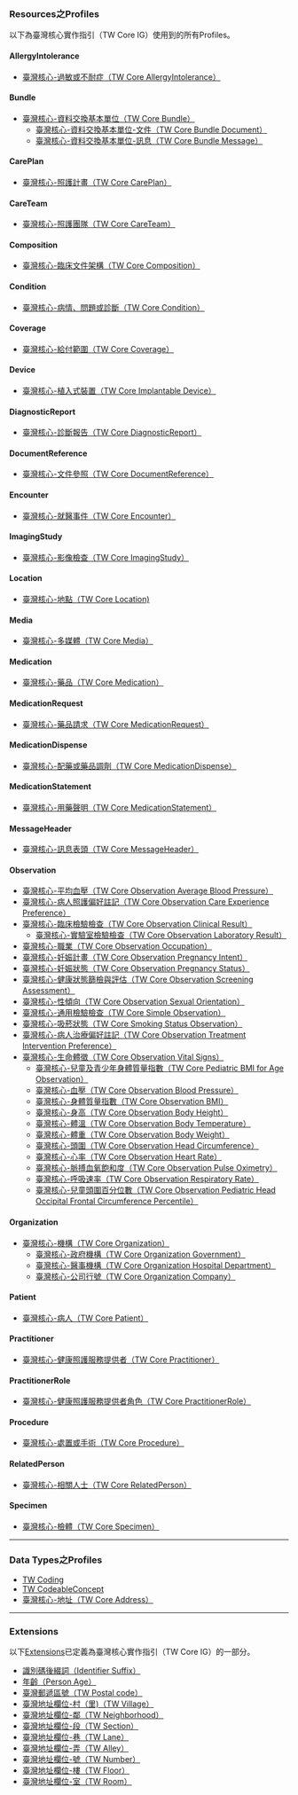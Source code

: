 ### Resources之Profiles
以下為臺灣核心實作指引（TW Core IG）使用到的所有Profiles。

#### AllergyIntolerance
- [臺灣核心-過敏或不耐症（TW Core AllergyIntolerance）](StructureDefinition-AllergyIntolerance-twcore.html) 

#### Bundle
- [臺灣核心-資料交換基本單位（TW Core Bundle）](StructureDefinition-Bundle-twcore.html) 
  - [臺灣核心-資料交換基本單位-文件（TW Core Bundle Document）](StructureDefinition-Bundle-document-twcore.html) 
  - [臺灣核心-資料交換基本單位-訊息（TW Core Bundle Message）](StructureDefinition-Bundle-message-twcore.html) 

#### CarePlan
- [<span class="bg-success">臺灣核心-照護計畫（TW Core CarePlan）</span>](StructureDefinition-CarePlan-twcore.html) 

#### CareTeam
- [<span class="bg-success">臺灣核心-照護團隊（TW Core CareTeam）</span>](StructureDefinition-CareTeam-twcore.html) 

#### Composition
- [臺灣核心-臨床文件架構（TW Core Composition）](StructureDefinition-Composition-twcore.html) 

#### Condition
- [臺灣核心-病情、問題或診斷（TW Core Condition）](StructureDefinition-Condition-twcore.html) 

#### Coverage
- [<span class="bg-success">臺灣核心-給付範圍（TW Core Coverage）</span>](StructureDefinition-Coverage-twcore.html) 

#### Device
- [<span class="bg-success">臺灣核心-植入式裝置（TW Core Implantable Device）</span>](StructureDefinition-Device-twcore.html) 

#### DiagnosticReport
- [臺灣核心-診斷報告（TW Core DiagnosticReport）](StructureDefinition-DiagnosticReport-twcore.html) 

#### DocumentReference
- [臺灣核心-文件參照（TW Core DocumentReference）](StructureDefinition-DocumentReference-twcore.html) 

#### Encounter
- [臺灣核心-就醫事件（TW Core Encounter）](StructureDefinition-Encounter-twcore.html) 

<!-- #### Goal
- [<span class="bg-success">臺灣核心-目標（TW Core Goal）</span>](StructureDefinition-Goal-twcore.html) -->

#### ImagingStudy
- [臺灣核心-影像檢查（TW Core ImagingStudy）](StructureDefinition-ImagingStudy-twcore.html) 

<!-- #### Immunization
- [<span class="bg-success">臺灣核心-疫苗接種（TW Core Immunization）</span>](StructureDefinition-Immunization-twcore.html) -->


#### Location
- [臺灣核心-地點（TW Core Location) ](StructureDefinition-Location-twcore.html) 

#### Media
- [臺灣核心-多媒體（TW Core Media）](StructureDefinition-Media-twcore.html) 

#### Medication
- [臺灣核心-藥品（TW Core Medication）](StructureDefinition-Medication-twcore.html) 

#### MedicationRequest
- [臺灣核心-藥品請求（TW Core MedicationRequest）](StructureDefinition-MedicationRequest-twcore.html) 

#### MedicationDispense
- [臺灣核心-配藥或藥品調劑（TW Core MedicationDispense）](StructureDefinition-MedicationDispense-twcore.html) 

#### MedicationStatement
- [臺灣核心-用藥聲明（TW Core  MedicationStatement）](StructureDefinition-MedicationStatement-twcore.html) 

#### MessageHeader
- [臺灣核心-訊息表頭（TW Core MessageHeader）](StructureDefinition-MessageHeader-twcore.html) 

#### Observation
- [<span class="bg-success">臺灣核心-平均血壓（TW Core Observation Average Blood Pressure）</span>](StructureDefinition-Observation-averageBloodPressure-twcore.html) 
- [<span class="bg-success">臺灣核心-病人照護偏好註記（TW Core Observation Care Experience Preference）</span>](StructureDefinition-Observation-careExperiencePreference-twcore.html) 
- [<span class="bg-success">臺灣核心-臨床檢驗檢查（TW Core Observation Clinical Result）</span>](StructureDefinition-Observation-clinical-result-twcore.html) 
  - [臺灣核心-實驗室檢驗檢查（TW Core Observation Laboratory Result）](StructureDefinition-Observation-laboratoryResult-twcore.html) 
- [<span class="bg-success">臺灣核心-職業（TW Core Observation Occupation）</span>](StructureDefinition-Observation-occupation-twcore.html) 
- [<span class="bg-success">臺灣核心-妊娠計畫（TW Core Observation Pregnancy Intent）</span>](StructureDefinition-Observation-pregnancy-intent-twcore.html) 
- [<span class="bg-success">臺灣核心-妊娠狀態（TW Core Observation Pregnancy Status）</span>](StructureDefinition-Observation-pregnancy-status-twcore.html) 
- [<span class="bg-success">臺灣核心-健康狀態篩檢與評估（TW Core Observation Screening Assessment）</span>](StructureDefinition-Observation-screening-assessment-twcore.html) 
- [<span class="bg-success">臺灣核心-性傾向（TW Core Observation Sexual Orientation）</span>](StructureDefinition-Observation-sexual-orientation-twcore.html) 
- [<span class="bg-success">臺灣核心-通用檢驗檢查（TW Core Simple Observation）</span>](StructureDefinition-Observation-simple-twcore.html) 
- [<span class="bg-success">臺灣核心-吸菸狀態（TW Core Smoking Status Observation）</span>](StructureDefinition-Observation-smoking-status-twcore.html) 
- [<span class="bg-success">臺灣核心-病人治療偏好註記（TW Core Observation Treatment Intervention Preference）</span>](StructureDefinition-Observation-treatment-intervention-preference-twcore.html) 
- [臺灣核心-生命體徵（TW Core Observation Vital Signs）](StructureDefinition-Observation-vitalSigns-twcore.html) 
  - [<span class="bg-success">臺灣核心-兒童及青少年身體質量指數（TW Core Pediatric BMI for Age Observation）</span>](StructureDefinition-Observation-pediatric-bmi-age-twcore.html) 
  - [臺灣核心-血壓（TW Core Observation Blood Pressure）](StructureDefinition-Observation-bloodPressure-twcore.html) 
  - [臺灣核心-身體質量指數（TW Core Observation BMI）](StructureDefinition-Observation-bmi-twcore.html) 
  - [<span class="bg-success">臺灣核心-身高（TW Core Observation Body Height）</span>](StructureDefinition-Observation-body-height-twcore.html) 
  - [<span class="bg-success">臺灣核心-體溫（TW Core Observation Body Temperature）</span>](StructureDefinition-Observation-body-temperature-twcore.html) 
  - [<span class="bg-success">臺灣核心-體重（TW Core Observation Body Weight）</span>](StructureDefinition-Observation-body-weight-twcore.html) 
  - [<span class="bg-success">臺灣核心-頭圍（TW Core Observation Head Circumference）</span>](StructureDefinition-Observation-head-circumference-twcore.html) 
  - [<span class="bg-success">臺灣核心-心率（TW Core Observation Heart Rate）</span>](StructureDefinition-Observation-heart-rate-twcore.html) 
  - [<span class="bg-success">臺灣核心-脈搏血氧飽和度（TW Core Observation Pulse Oximetry）</span>](StructureDefinition-Observation-pulse-oximetry-twcore.html) 
  - [<span class="bg-success">臺灣核心-呼吸速率（TW Core Observation Respiratory Rate）</span>](StructureDefinition-Observation-respiratory-rate-twcore.html) 
  - [<span class="bg-success">臺灣核心-兒童頭圍百分位數（TW Core Observation Pediatric Head Occipital Frontal Circumference Percentile）</span>](StructureDefinition-Observation-pediatric-head-circumference-twcore.html)

#### Organization
- [臺灣核心-機構（TW Core Organization）](StructureDefinition-Organization-twcore.html) 
  - [臺灣核心-政府機構（TW Core Organization Government）](StructureDefinition-Organization-govt-twcore.html) 
  - [臺灣核心-醫事機構（TW Core Organization Hospital Department）](StructureDefinition-Organization-hosp-twcore.html) 
  - [臺灣核心-公司行號（TW Core Organization Company）](StructureDefinition-Organization-co-twcore.html) 
  
#### Patient
- [臺灣核心-病人（TW Core Patient）](StructureDefinition-Patient-twcore.html) 

#### Practitioner
- [臺灣核心-健康照護服務提供者（TW Core Practitioner）](StructureDefinition-Practitioner-twcore.html) 

#### PractitionerRole
- [臺灣核心-健康照護服務提供者角色（TW Core PractitionerRole）](StructureDefinition-PractitionerRole-twcore.html) 

#### Procedure
- [臺灣核心-處置或手術（TW Core Procedure）](StructureDefinition-Procedure-twcore.html) 

<!-- 
#### Provenance
- [<span class="bg-success">臺灣核心-出處（TW Core Provenance）</span>](StructureDefinition-Provenance-twcore.html)


#### QuestionnaireResponse
- [<span class="bg-success">臺灣核心-問卷題目回覆（TW Core QuestionnaireResponse）</span>](StructureDefinition-QuestionnaireResponse-twcore.html) -->


#### RelatedPerson
- [<span class="bg-success">臺灣核心-相關人士（TW Core RelatedPerson）</span>](StructureDefinition-RelatedPerson-twcore.html) 

<!-- #### ServiceRequest
- [<span class="bg-success">臺灣核心-服務請求（TW Core ServiceRequest）</span>](StructureDefinition-serviceRequest-twcore.html) -->


#### Specimen
- [臺灣核心-檢體（TW Core Specimen）](StructureDefinition-Specimen-twcore.html) 


-------

### Data Types之Profiles
- [TW Coding](StructureDefinition-Coding-tw.html)
- [TW CodeableConcept](StructureDefinition-CodeableConcept-tw.html)
- [臺灣核心-地址（TW Core Address）](StructureDefinition-Address-twcore.html)

-------

### Extensions
以下[Extensions]({{site.data.fhir.path}}extensibility.html)已定義為臺灣核心實作指引（TW Core IG）的一部分。
- [識別碼後綴詞（Identifier Suffix）](StructureDefinition-identifier-suffix.html)
- [年齡（Person Age）](StructureDefinition-person-age.html)
- [臺灣郵遞區號（TW Postal code）](StructureDefinition-tw-postal-code.html)
- [臺灣地址欄位-村（里)（TW Village）](StructureDefinition-tw-village.html)
- [臺灣地址欄位-鄰（TW Neighborhood）](StructureDefinition-tw-neighborhood.html)
- [臺灣地址欄位-段（TW Section）](StructureDefinition-tw-section.html)
- [臺灣地址欄位-巷（TW Lane）](StructureDefinition-tw-lane.html)
- [臺灣地址欄位-弄（TW Alley）](StructureDefinition-tw-alley.html)
- [臺灣地址欄位-號（TW Number）](StructureDefinition-tw-number.html)
- [臺灣地址欄位-樓（TW Floor）](StructureDefinition-tw-floor.html)
- [臺灣地址欄位-室（TW Room）](StructureDefinition-tw-room.html)
<!-- - [<span class="bg-success">Questionnaire Url</span>](StructureDefinition-questionnaire-url.html) -->